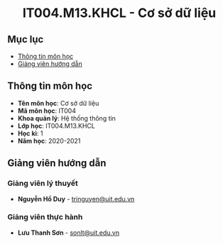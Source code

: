 
<h1 align="center">IT004.M13.KHCL - Cơ sở dữ liệu</h1>

## Mục lục
* [Thông tin môn học](#thongtinmonhoc)
* [Giảng viên hướng dẫn](#giangvienhuongdan)

<a name="thongtinmonhoc"></a>
## Thông tin môn học
* **Tên môn học**: Cơ sở dữ liệu
* **Mã môn học**: IT004
* **Khoa quản lý**: Hệ thống thông tin
* **Lớp học**: IT004.M13.KHCL
* **Học kì**: 1
* **Năm học**: 2020-2021

<a name="giangvienhuongdan"></a>
## Giảng viên hướng dẫn
### Giảng viên lý thuyết
* **Nguyễn Hồ Duy** - tringuyen@uit.edu.vn
### Giảng viên thực hành
* **Lưu Thanh Sơn** - sonlt@uit.edu.vn
